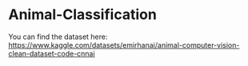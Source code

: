 # Animal-Classification
You can find the dataset here: https://www.kaggle.com/datasets/emirhanai/animal-computer-vision-clean-dataset-code-cnnai
